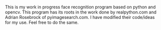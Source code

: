 This is my work in progress face recognition program based on python and opencv. This program has its roots in the work done by realpython.com and Adrian Rosebrock of pyimagesearch.com. I have modified their code/ideas for my use. Feel free to do the same.
